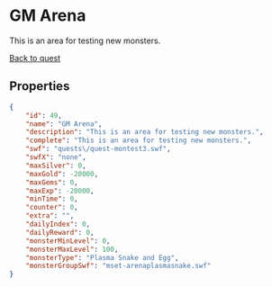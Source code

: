 # GM Arena

This is an area for testing new monsters.

[Back to quest](../quests.md)

## Properties

```json
{
    "id": 49,
    "name": "GM Arena",
    "description": "This is an area for testing new monsters.",
    "complete": "This is an area for testing new monsters.",
    "swf": "quests\/quest-montest3.swf",
    "swfX": "none",
    "maxSilver": 0,
    "maxGold": -20000,
    "maxGems": 0,
    "maxExp": -20000,
    "minTime": 0,
    "counter": 0,
    "extra": "",
    "dailyIndex": 0,
    "dailyReward": 0,
    "monsterMinLevel": 0,
    "monsterMaxLevel": 100,
    "monsterType": "Plasma Snake and Egg",
    "monsterGroupSwf": "mset-arenaplasmasnake.swf"
}
```

